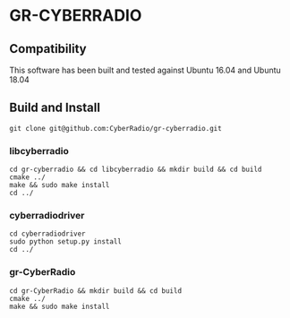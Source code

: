 # GR-CYBERRADIO

## Compatibility
This software has been built and tested against Ubuntu 16.04 and Ubuntu 18.04

## Build and Install

`git clone git@github.com:CyberRadio/gr-cyberradio.git`

### libcyberradio
    
    cd gr-cyberradio && cd libcyberradio && mkdir build && cd build
    cmake ../
    make && sudo make install
    cd ../
    
### cyberradiodriver

    cd cyberradiodriver
    sudo python setup.py install
    cd ../
    
### gr-CyberRadio

    cd gr-CyberRadio && mkdir build && cd build
    cmake ../
    make && sudo make install
    
